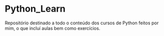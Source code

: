 # Python_Learn
Repositório destinado a todo o conteúdo dos cursos de Python feitos por mim, o que incluí aulas bem como exercícios.
